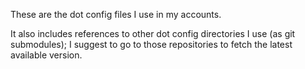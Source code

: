 These are the dot config files I use in my accounts.

It also includes references to other dot config directories I use (as
git submodules); I suggest to go to those repositories to fetch the
latest available version.
